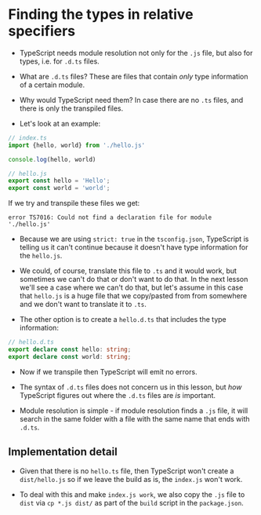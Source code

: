 # Finding the types in relative specifiers

- TypeScript needs module resolution not only for the `.js` file, but also for types, i.e. for `.d.ts` files.

- What are `.d.ts` files? These are files that contain _only_ type information of a certain module.

- Why would TypeScript need them? In case there are no `.ts` files, and there is only the transpiled files.

- Let's look at an example:

```ts
// index.ts
import {hello, world} from './hello.js'

console.log(hello, world)

// hello.js
export const hello = 'Hello';
export const world = 'world';
```

If we try and transpile these files we get:

```
error TS7016: Could not find a declaration file for module './hello.js'
```

- Because we are using `strict: true` in the `tsconfig.json`, TypeScript is telling us it can't continue because
  it doesn't have type information for the `hello.js`.

- We could, of course, translate this file to `.ts` and it would work, but sometimes we can't do that or
  don't want to do that. In the next lesson we'll see a case where we can't do that, but let's assume in this case
  that `hello.js` is a huge file that we copy/pasted from from somewhere and we don't want to translate it to `.ts`.

- The other option is to create a `hello.d.ts` that includes the type information:

```ts
// hello.d.ts
export declare const hello: string;
export declare const world: string;
```

- Now if we transpile then TypeScript will emit no errors.

- The syntax of `.d.ts` files does not concern us in this lesson, but _how_ TypeScript figures out where the
  `.d.ts` files are _is_ important.

- Module resolution is simple - if module resolution finds a `.js` file, it will search in the same folder
  with a file with the same name that ends with `.d.ts`.

## Implementation detail

- Given that there is no `hello.ts` file, then TypeScript won't create a `dist/hello.js` so if we leave the build
  as is, the `index.js` won't work.

- To deal with this and make `index.js work`, we also copy the `.js` file to `dist` via `cp *.js dist/`
  as part of the `build` script in the `package.json`.
